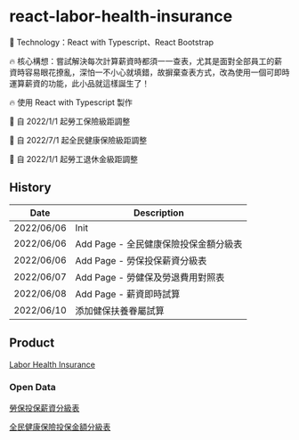 # react-labor-health-insurance
:rocket: Technology：React with Typescript、React Bootstrap

:fire: 核心構想：嘗試解決每次計算薪資時都須一一查表，尤其是面對全部員工的薪資時容易眼花撩亂，深怕一不小心就填錯，故摒棄查表方式，改為使用一個可即時運算薪資的功能，此小品就這樣誕生了！

:fire: 使用 React with Typescript 製作

:pushpin: 自 2022/1/1 起勞工保險級距調整

:pushpin: 自 2022/7/1 起全民健康保險級距調整

:pushpin: 自 2022/1/1 起勞工退休金級距調整


## History
| Date       | Description                           |
| ---------- | ------------------------------------- |
| 2022/06/06 | Init                                  |
| 2022/06/06 | Add Page - 全民健康保險投保金額分級表 |
| 2022/06/06 | Add Page - 勞保投保薪資分級表         |
| 2022/06/07 | Add Page - 勞健保及勞退費用對照表     |
| 2022/06/08 | Add Page - 薪資即時試算               |
| 2022/06/10 | 添加健保扶養眷屬試算                  |

## Product
[Labor Health Insurance](https://fakestandard.github.io/react-labor-health-insurance)

### Open Data
[勞保投保薪資分級表](https://data.gov.tw/dataset/6258)

[全民健康保險投保金額分級表](https://data.gov.tw/dataset/20251)
